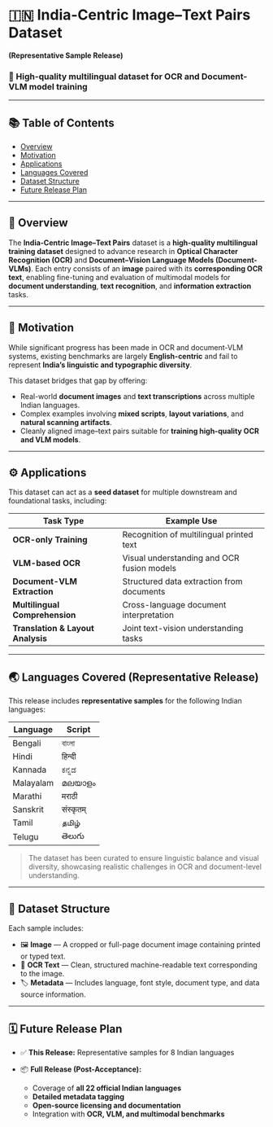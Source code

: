 # 🇮🇳 India-Centric Image–Text Pairs Dataset

**(Representative Sample Release)**

### 🧾 High-quality multilingual dataset for OCR and Document-VLM model training

---

## 📚 Table of Contents

* [Overview](#-overview)
* [Motivation](#-motivation)
* [Applications](#-applications)
* [Languages Covered](#-languages-covered-representative-release)
* [Dataset Structure](#-dataset-structure)
* [Future Release Plan](#-future-release-plan)

---

## 🧭 Overview

The **India-Centric Image–Text Pairs** dataset is a **high-quality multilingual training dataset** designed to advance research in **Optical Character Recognition (OCR)** and **Document–Vision Language Models (Document-VLMs)**.
Each entry consists of an **image** paired with its **corresponding OCR text**, enabling fine-tuning and evaluation of multimodal models for **document understanding**, **text recognition**, and **information extraction** tasks.

---

## 🎯 Motivation

While significant progress has been made in OCR and document-VLM systems, existing benchmarks are largely **English-centric** and fail to represent **India’s linguistic and typographic diversity**.

This dataset bridges that gap by offering:

* Real-world **document images** and **text transcriptions** across multiple Indian languages.
* Complex examples involving **mixed scripts**, **layout variations**, and **natural scanning artifacts**.
* Cleanly aligned image–text pairs suitable for **training high-quality OCR and VLM models**.

---

## ⚙️ Applications

This dataset can act as a **seed dataset** for multiple downstream and foundational tasks, including:

| Task Type                         | Example Use                                |
| --------------------------------- | ------------------------------------------ |
| **OCR-only Training**             | Recognition of multilingual printed text   |
| **VLM-based OCR**                 | Visual understanding and OCR fusion models |
| **Document-VLM Extraction**       | Structured data extraction from documents  |
| **Multilingual Comprehension**    | Cross-language document interpretation     |
| **Translation & Layout Analysis** | Joint text-vision understanding tasks      |

---

## 🌏 Languages Covered (Representative Release)

This release includes **representative samples** for the following Indian languages:

| Language  | Script    |
| --------- | --------- |
| Bengali   | বাংলা     |
| Hindi     | हिन्दी    |
| Kannada   | ಕನ್ನಡ     |
| Malayalam | മലയാളം    |
| Marathi   | मराठी     |
| Sanskrit  | संस्कृतम् |
| Tamil     | தமிழ்     |
| Telugu    | తెలుగు    |

> The dataset has been curated to ensure linguistic balance and visual diversity, showcasing realistic challenges in OCR and document-level understanding.

---

## 🧩 Dataset Structure

Each sample includes:

* 🖼️ **Image** — A cropped or full-page document image containing printed or typed text.
* 🧾 **OCR Text** — Clean, structured machine-readable text corresponding to the image.
* 🏷️ **Metadata** — Includes language, font style, document type, and data source information.

---

## 🗓️ Future Release Plan

* ✅ **This Release:** Representative samples for 8 Indian languages
* 📦 **Full Release (Post-Acceptance):**

  * Coverage of **all 22 official Indian languages**
  * **Detailed metadata tagging**
  * **Open-source licensing and documentation**
  * Integration with **OCR, VLM, and multimodal benchmarks**
